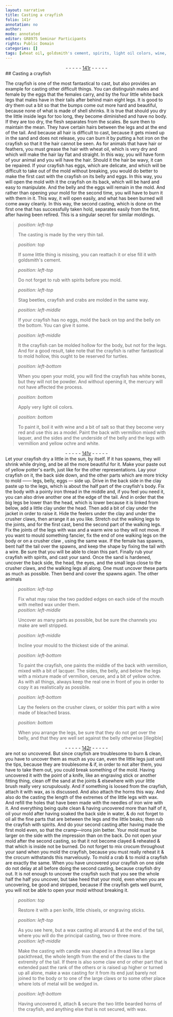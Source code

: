 ```yaml
---
layout: narrative
title: Casting a crayfish
folio: 141r
annotation: no
author:
mode: annotated
editor: GR8975 Seminar Participants
rights: Public Domain
categories: []
tags: [wheat oil, goldsmith's cement, spirits, light oil colors, wine, salt, laquer, potter's earth, clay, iron thread, jacket, wax, wire, sand, lacquer, ceruse, iron wire, oil, crocum, candle wax]
---
```


 <div class="folio" align="center">- - - - - <a href="http://gallica.bnf.fr/ark:/12148/btv1b10500001g/f287.image" target="_blank">141r</a> - - - - - </div> 
## Casting a crayfish

 
 The <span class="animal">crayfish</span> is one of the most fantastical to cast, but also provides an example for casting other difficult things. You can distinguish males and female by the eggs that the females carry, and by the four little white back legs that males have in their tails after behind main eight legs. It is good to dry them out a bit so that the bumps come out more hard and beautiful, because none of what is made of shell shrinks. It is true that should you dry the little inside legs for too long, they become diminished and have no body. If they are too dry, the flesh separates from the scales. Be sure then to maintain the mean. They have certain hairs between the legs and at the end of the tail. And because all hair is difficult to cast, because it gets mixed up in the sand and does not release, you can burn it by putting a <span class="tool">hot iron</span> on the <span class="animal">crayfish</span> so that it the hair cannot be seen. As for animals that have hair or feathers, you must grease the hair with <span class="material">wheat oil</span>, which is very dry and which will make the hair lay flat and straight. In this way, you will have form of your animal and you will have the hair. Should it the hair be wavy, it can be repaired. If your crayfish has eggs, which are delicate, and which will be difficult to take out of the mold without breaking, you would do better to make the first cast with the crayfish on its belly and eggs. In this way, you will open the mold with it the <span class="animal">crayfish</span> on its back, which will be hard and easy to manipulate. And the belly and the eggs will remain in the mold. And rather than opening your mold for the second time, you will have to burn it with them in it. This way, it will open easily, and what has been burned will come away cleanly. In this way, the second casting, which is done on the first one that has successfully taken hold, separates easily from the first, after having been refired. This is a singular secret for similar moldings. 
 
> *position: left-top*
> 
>  The casting is made by the very thin tail. 
 
> *position: top*
> 
>  If some little thing is missing, you can reattach it or else fill it with <span class="material">goldsmith's cement</span>. 
 
> *position: left-top*
> 
>  Do not forget to rub with <span class="material">spirits</span> before you mold. 
 
> *position: left-top*
> 
>   <span class="animal">Stag beetles</span>, <span class="animal">crayfish</span> and <span class="animal">crabs</span> are molded in the same way.  
 
> *position: left-middle*
> 
>  If your <span class="animal">crayfish</span> has no eggs, mold the back on top and the belly on the bottom. You can give it some. 
 
> *position: left-middle*
> 
>  It the <span class="animal">crayfish</span> can be molded hollow for the body, but not for the legs. And for a good result, take note that the <span class="animal">crayfish</span> is rather fantastical to mold hollow, this ought to be reserved for <span class="animal">turtles</span>. 
 
> *position: left-bottom*
> 
>  When you open your mold, you will find the <span class="animal">crayfish</span> has white bones, but they will not be powder. And without opening it, the mercury will not have affected the process. 
 
> *position: bottom*
> 
>  Apply very <span class="material">light oil colors</span>. 
 
> *position: bottom*
> 
>  To paint it, boil it with <span class="material">wine</span> and a bit of <span class="material">salt</span> so that they become very red and use this as a model. Paint the back with <span class="color">vermillion</span> mixed with <span class="material">laquer</span>, and the sides and the underside of the belly and the legs with <span class="color">vermillion</span> and <span class="color">yellow ochre</span> and <span class="color">white</span>. 
 <div class="folio" align="center">- - - - - <a href="http://gallica.bnf.fr/ark:/12148/btv1b10500001g/f288.image" target="_blank">141v</a> - - - - - </div> 
 Let your crayfish dry a little in the sun, by itself. If it has spawns, they will shrink while drying, and be all the more beautiful for it. Make your paste out of yellow <span class="material">potter's earth</span>, just like for the other representations. Lay your <span class="animal">crayfish</span> on it, the back side down, and the other parts which are more tricky to mold —— legs, belly, eggs — side up. Drive in the back side in the <span class="material">clay</span> paste up to the legs, which is about the half part of the crayfish's body. Fix the body with a pointy <span class="material">iron thread</span> in the middle and, if you feel you need it, you can also drive another one at the edge of the tail. And in order that the big legs be lower than the head, which is lower because it is linked from below, add a little <span class="material">clay</span> under the head. Then add a bit of <span class="material">clay</span> under the <span class="material">jacket</span> in order to raise it. Hide the feelers under the clay and under the crusher claws, then arrange it as you like. Stretch out the walking legs to the joints, and for the first cast, bend the second part of the walking legs. Fix the joints of the legs with <span class="material">wax</span> and a warm <span class="material">wire</span> so they will not move. If you want to mould something fancier, fix the end of one walking legs on the body or on a crusher claw , using the same <span class="material">wax</span>. If the female has spawns, bent half the tail over the spawns, and keep the shape by fixing the tail with a <span class="material">wire</span>. Be sure that you will be able to clean this part. Finally rub your <span class="animal">crayfish</span> with <span class="material">spirits</span>, and cast your <span class="material">sand</span>. Once the sand is hardened, uncover the back side, the head, the eyes, and the small legs close to the crusher claws, and the walking legs all along. One must uncover these parts as much as possible. Then bend and cover the spawns again. The other animals 
 
> *position: left-top*
> 
>  Fix what may raise the two padded edges on each side of the mouth with melted <span class="material">wax</span> under them. 
 <span class="figure"></span>  
> *position: left-middle*
> 
>  Uncover as many parts as possible, but be sure the channels you make are well stripped. 
 
> *position: left-middle*
> 
>  Incline your mould to the thickest side of the animal. 
 
> *position: left-bottom*
> 
>  To paint the <span class="animal">crayfish</span>, one paints the middle of the back with <span class="color">vermilion</span>, mixed with a bit of <span class="material">lacquer</span>. The sides, the belly, and below the legs with a mixture made of <span class="color">vermilion</span>, <span class="material">ceruse</span>, and a bit of <span class="color">yellow ochre</span>. As with all things, always keep the real one in front of you in order to copy it as realistically as possible. 
 
> *position: left-bottom*
> 
>  Lay the feelers on the crusher claws, or solder this part with a wire made of bleached brass. 
 
> *position: bottom*
> 
>  When you arrange the legs, be sure that they do not get over the belly, and that they are well set against the belly otherwise [illegible] 
 <div class="folio" align="center">- - - - - <a href="http://gallica.bnf.fr/ark:/12148/btv1b10500001g/f289.image" target="_blank">142r</a> - - - - - </div> 
 are not so uncovered. But since <span class="animal">crayfish</span> are troublesome to burn & clean, you have to uncover them as much as you can, even the little legs just until the tips, because they are troublesome & if, in order to not alter them, you have to take them out, you could break something of the mold. Having uncovered it with the point of a <span class="tool">knife</span>, like an <span class="tool">engraving stick</span> or another fitting thing, clean off the <span class="material">sand</span> at the joints & elsewhere with your little brush really very scrupulously. And if something is loosed from the <span class="animal">crayfish</span>, attach it with <span class="material">wax</span>, as is discussed. And also attach the horns this way. And also do the casting the length of the extremes of the little legs with <span class="material">wax</span>. And refill the holes that have been made with the needles of <span class="material">iron wire</span> with it. And everything being quite clean & having uncovered more than half of it, <span class="material">oil</span> your mold after having soaked the back side in water, & do not forget to <span class="material">oil</span> all the fine parts that are between the legs and the little beaks; then rub the <span class="animal">crayfish</span> with <span class="material">spirits</span>. And do your second casting after having made the first mold even, so that the cramp—irons join better. Your mold must be larger on the side with the impression than on the back. Do not open your mold after the second casting, so that it not become clayed & reheated & that which is inside not be burned. Do not forget to mix <span class="material">crocum</span> throughout your sand when you mold the <span class="animal">crayfish</span>, because you must really reheat it & the <span class="material">crocum</span> withstands this marvelously. To mold a <span class="animal">crab</span> & to mold a <span class="animal">crayfish</span> are exactly the same. When you have uncovered your <span class="animal">crayfish</span> on one side do not delay at all before doing the second casting, because <span class="animal">crayfish</span> dry out. It is not enough to uncover the <span class="animal">crayfish</span> such that you see the whole half the half you uncover, but take heed that your mold, even when you are uncovering, be good and stripped, because if the <span class="animal">crayfish</span> gets well burnt, you will not be able to open your mold without breaking it. 
 
> *position: top*
> 
>  Restore it with a <span class="tool">pen knife</span>, little <span class="tool">chisels</span>, or <span class="tool">engraving sticks</span>. 
 
> *position: left-top*
> 
>  As you see here, but a wax casting all around & at the end of the tail, where you will do the principal casting, two or three more. 
 <span class="figure"></span>  
> *position: left-middle*
> 
>  Make the casting with <span class="material">candle wax</span> shaped in a thread like a large packthread, the whole length from the end of the claws to the extremity of the tail. If there is also some claw end or other part that is extended past the rank of the others or is raised up higher or turned up all alone, make a wax casting for it from its end just barely not joined to the body or to one of the large claws or to some other place where lots of metal will be wedged in. 
 
> *position: left-bottom*
> 
>  Having uncovered it, attach & secure the two little bearded horns of the crayfish, and anything else that is not secured, with wax. 
 